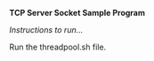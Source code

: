 ******TCP Server Socket Sample Program******

*Instructions to run...*

Run the threadpool.sh file.




